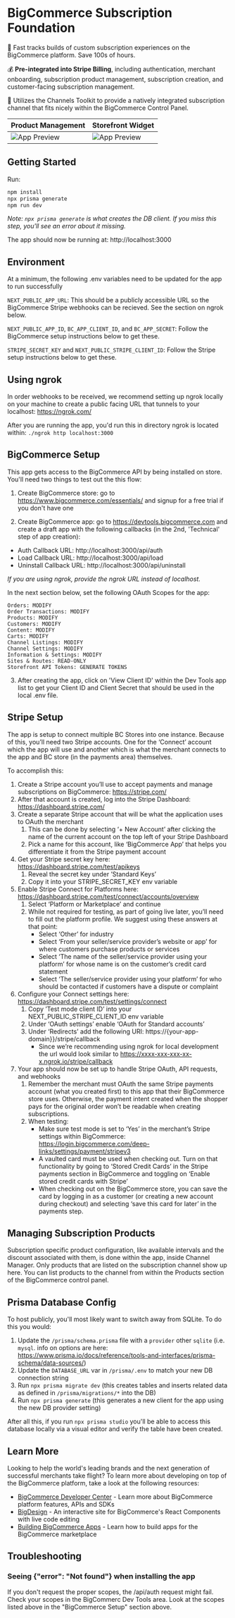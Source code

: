 # BigCommerce Subscription Foundation

🚀 Fast tracks builds of custom subscription experiences on the BigCommerce platform. Save 100s of hours.

💰 **Pre-integrated into Stripe Billing**, including authentication, merchant onboarding, subscription product management, subscription creation, and customer-facing subscription management.

💅 Utilizes the Channels Toolkit to provide a natively integrated subscription channel that fits nicely within the BigCommerce Control Panel.

| Product Management                       | Storefront Widget                     |
| ---------------------------------------- | ------------------------------------- |
| ![App Preview](sample-control-panel.png) | ![App Preview](sample-storefront.png) |

## Getting Started

Run:

```bash
npm install
npx prisma generate
npm run dev
```

_Note: `npx prisma generate` is what creates the DB client. If you miss this step, you'll see an error about it missing._

The app should now be running at: http://localhost:3000

## Environment

At a minimum, the following .env variables need to be updated for the app to run successfully

`NEXT_PUBLIC_APP_URL`: This should be a publicly accessible URL so the BigCommerce Stripe webhooks can be recieved. See the section on ngrok below.

`NEXT_PUBLIC_APP_ID`, `BC_APP_CLIENT_ID`, and `BC_APP_SECRET`: Follow the BigCommerce setup instructions below to get these.

`STRIPE_SECRET_KEY` and `NEXT_PUBLIC_STRIPE_CLIENT_ID`: Follow the Stripe setup instructions below to get these.

## Using ngrok

In order webhooks to be received, we recommend setting up ngrok locally on your machine to create a public facing URL that tunnels to your localhost: https://ngrok.com/

After you are running the app, you'd run this in directory ngrok is located within: `./ngrok http localhost:3000`

## BigCommerce Setup

This app gets access to the BigCommerce API by being installed on store. You'll need two things to test out the this flow:

1. Create BigCommerce store: go to https://www.bigcommerce.com/essentials/ and signup for a free trial if you don't have one

2. Create BigCommerce app: go to https://devtools.bigcommerce.com and create a draft app with the following callbacks (in the 2nd, 'Technical' step of app creation):

- Auth Callback URL: http://localhost:3000/api/auth
- Load Callback URL: http://localhost:3000/api/load
- Uninstall Callback URL: http://localhost:3000/api/uninstall

_If you are using ngrok, provide the ngrok URL instead of localhost._

In the next section below, set the following OAuth Scopes for the app:

```
Orders: MODIFY
Order Transactions: MODIFY
Products: MODIFY
Customers: MODIFY
Content: MODIFY
Carts: MODIFY
Channel Listings: MODIFY
Channel Settings: MODIFY
Information & Settings: MODIFY
Sites & Routes: READ-ONLY
Storefront API Tokens: GENERATE TOKENS
```

3. After creating the app, click on 'View Client ID' within the Dev Tools app list to get your Client ID and Client Secret that should be used in the local .env file.

## Stripe Setup

The app is setup to connect multiple BC Stores into one instance. Because of this, you’ll need two Stripe accounts. One for the ‘Connect’ account which the app will use and another which is what the merchant connects to the app and BC store (in the payments area) themselves.

To accomplish this:

1. Create a Stripe account you’ll use to accept payments and manage subscriptions on BigCommerce: https://stripe.com/
2. After that account is created, log into the Stripe Dashboard: https://dashboard.stripe.com/
3. Create a separate Stripe account that will be what the application uses to OAuth the merchant
   1. This can be done by selecting ‘+ New Account’ after clicking the name of the current account on the top left of your Stripe Dashboard
   2. Pick a name for this account, like ‘BigCommerce App’ that helps you differentiate it from the Stripe payment account
4. Get your Stripe secret key here: https://dashboard.stripe.com/test/apikeys
   1. Reveal the secret key under ’Standard Keys’
   2. Copy it into your STRIPE_SECRET_KEY env variable
5. Enable Stripe Connect for Platforms here: https://dashboard.stripe.com/test/connect/accounts/overview
   1. Select ‘Platform or Marketplace’ and continue
   2. While not required for testing, as part of going live later, you’ll need to fill out the platform profile. We suggest using these answers at that point:
      - Select ‘Other’ for industry
      - Select ‘From your seller/service provider’s website or app’ for where customers purchase products or services
      - Select ‘The name of the seller/service provider using your platform’ for whose name is on the customer’s credit card statement
      - Select ‘The seller/service provider using your platform’ for who should be contacted if customers have a dispute or complaint
6. Configure your Connect settings here: https://dashboard.stripe.com/test/settings/connect
   1. Copy ’Test mode client ID’ into your NEXT_PUBLIC_STRIPE_CLIENT_ID env variable
   2. Under ‘OAuth settings’ enable ‘OAuth for Standard accounts’
   3. Under ‘Redirects’ add the following URI: https://{your-app-domain}}/stripe/callback
      - Since we’re recommending using ngrok for local development the url would look similar to https://xxxx-xxx-xxx-xx-x.ngrok.io/stripe/callback
7. Your app should now be set up to handle Stripe OAuth, API requests, and webhooks
   1. Remember the merchant must OAuth the same Stripe payments account (what you created first) to this app that their BigCommerce store uses. Otherwise, the payment intent created when the shopper pays for the original order won’t be readable when creating subscriptions.
   2. When testing:
      - Make sure test mode is set to ‘Yes’ in the merchant’s Stripe settings within BigCommerce: https://login.bigcommerce.com/deep-links/settings/payment/stripev3
      - A vaulted card must be used when checking out. Turn on that functionality by going to ‘Stored Credit Cards’ in the Stripe payments section in BigCommerce and toggling on ‘Enable stored credit cards with Stripe’
      - When checking out on the BigCommerce store, you can save the card by logging in as a customer (or creating a new account during checkout) and selecting ‘save this card for later’ in the payments step.

## Managing Subscription Products

Subscription specific product configuration, like available intervals and the discount associated with them, is done within the app, inside Channel Manager. Only products that are listed on the subscription channel show up here. You can list products to the channel from within the Products section of the BigCommerce control panel.

## Prisma Database Config

To host publicly, you'll most likely want to switch away from SQLite. To do this you would:

1. Update the `/prisma/schema.prisma` file with a `provider` other `sqlite` (i.e. `mysql`. info on options are here: https://www.prisma.io/docs/reference/tools-and-interfaces/prisma-schema/data-sources/)
2. Update the `DATABASE_URL` var in `/prisma/.env` to match your new DB connection string
3. Run `npx prisma migrate dev` (this creates tables and inserts related data as defined in `/prisma/migrations/*` into the DB)
4. Run `npx prisma generate` (this generates a new client for the app using the new DB provider setting)

After all this, if you run `npx prisma studio` you'll be able to access this database locally via a visual editor and verify the table have been created.

## Learn More

Looking to help the world's leading brands and the next generation of successful merchants take flight? To learn more about developing on top of the BigCommerce platform, take a look at the following resources:

- [BigCommerce Developer Center](https://developer.bigcommerce.com/) - Learn more about BigCommerce platform features, APIs and SDKs
- [BigDesign](https://developer.bigcommerce.com/big-design/) - An interactive site for BigCommerce's React Components with live code editing
- [Building BigCommerce Apps](https://developer.bigcommerce.com/api-docs/getting-started/building-apps-bigcommerce/building-apps) - Learn how to build apps for the BigCommerce marketplace

## Troubleshooting

### Seeing {"error": "Not found"} when installing the app

If you don't request the proper scopes, the /api/auth request might fail. Check your scopes in the BigCommerc Dev Tools area. Look at the scopes listed above in the "BigCommerce Setup" section above.